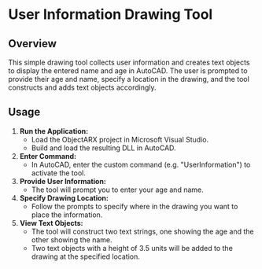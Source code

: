 # User Information Drawing Tool
## Overview
This simple drawing tool collects user information and creates text objects to display the entered name and age in AutoCAD. The user is prompted to provide their age and name, specify a location in the drawing, and the tool constructs and adds text objects accordingly.
## Usage
1. **Run the Application:**
   - Load the ObjectARX project in Microsoft Visual Studio.
   - Build and load the resulting DLL in AutoCAD.
2. **Enter Command:**
   - In AutoCAD, enter the custom command (e.g. "UserInformation") to activate the tool.
3. **Provide User Information:**
   - The tool will prompt you to enter your age and name.
4. **Specify Drawing Location:**
   - Follow the prompts to specify where in the drawing you want to place the information.
5. **View Text Objects:**
   - The tool will construct two text strings, one showing the age and the other showing the name.
   - Two text objects with a height of 3.5 units will be added to the drawing at the specified location.